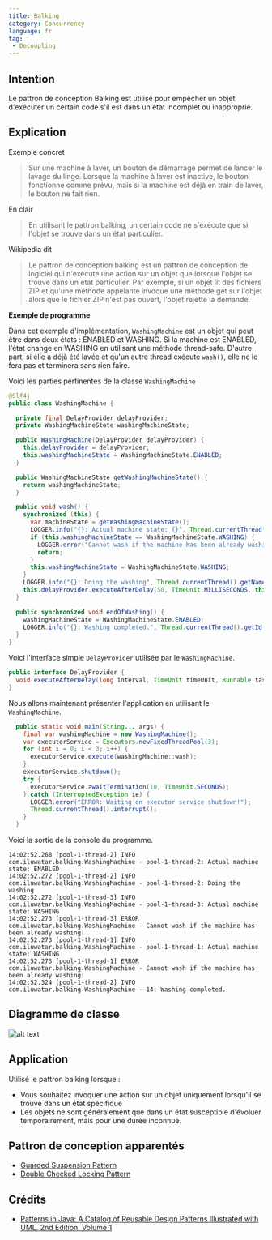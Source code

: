 ```yaml
---
title: Balking
category: Concurrency
language: fr
tag:
 - Decoupling
---
```


## Intention

Le pattron de conception Balking est utilisé pour empêcher un objet d'exécuter un certain code
s'il est dans un état incomplet ou inapproprié.

## Explication

Exemple concret

> Sur une machine à laver, un bouton de démarrage permet de lancer le lavage du linge. Lorsque la machine à laver est inactive,
> le bouton fonctionne comme prévu, mais si la machine est déjà en train de laver, le bouton ne fait rien.

En clair

> En utilisant le pattron balking, un certain code ne s'exécute que si l'objet se trouve dans un état particulier.

Wikipedia dit

> Le pattron de conception balking est un pattron de conception de logiciel qui n'exécute une action sur un objet que
> lorsque l'objet se trouve dans un état particulier. Par exemple, si un objet lit des fichiers ZIP et qu'une méthode
> appelante invoque une méthode get sur l'objet alors que le fichier ZIP n'est pas ouvert, l'objet rejette la demande.

**Exemple de programme**

Dans cet exemple d'implémentation, `WashingMachine` est un objet qui peut être dans deux états : ENABLED et WASHING.
Si la machine est ENABLED, l'état change en WASHING en utilisant une méthode thread-safe. D'autre part, si elle a déjà
été lavée et qu'un autre thread exécute `wash()`, elle ne le fera pas et terminera sans rien faire.

Voici les parties pertinentes de la classe `WashingMachine`

```java
@Slf4j
public class WashingMachine {

  private final DelayProvider delayProvider;
  private WashingMachineState washingMachineState;

  public WashingMachine(DelayProvider delayProvider) {
    this.delayProvider = delayProvider;
    this.washingMachineState = WashingMachineState.ENABLED;
  }

  public WashingMachineState getWashingMachineState() {
    return washingMachineState;
  }

  public void wash() {
    synchronized (this) {
      var machineState = getWashingMachineState();
      LOGGER.info("{}: Actual machine state: {}", Thread.currentThread().getName(), machineState);
      if (this.washingMachineState == WashingMachineState.WASHING) {
        LOGGER.error("Cannot wash if the machine has been already washing!");
        return;
      }
      this.washingMachineState = WashingMachineState.WASHING;
    }
    LOGGER.info("{}: Doing the washing", Thread.currentThread().getName());
    this.delayProvider.executeAfterDelay(50, TimeUnit.MILLISECONDS, this::endOfWashing);
  }

  public synchronized void endOfWashing() {
    washingMachineState = WashingMachineState.ENABLED;
    LOGGER.info("{}: Washing completed.", Thread.currentThread().getId());
  }
}
```

Voici l'interface simple `DelayProvider` utilisée par le `WashingMachine`.

```java
public interface DelayProvider {
  void executeAfterDelay(long interval, TimeUnit timeUnit, Runnable task);
}
```

Nous allons maintenant présenter l'application en utilisant le `WashingMachine`.

```java
  public static void main(String... args) {
    final var washingMachine = new WashingMachine();
    var executorService = Executors.newFixedThreadPool(3);
    for (int i = 0; i < 3; i++) {
      executorService.execute(washingMachine::wash);
    }
    executorService.shutdown();
    try {
      executorService.awaitTermination(10, TimeUnit.SECONDS);
    } catch (InterruptedException ie) {
      LOGGER.error("ERROR: Waiting on executor service shutdown!");
      Thread.currentThread().interrupt();
    }
  }
```

Voici la sortie de la console du programme.

```
14:02:52.268 [pool-1-thread-2] INFO com.iluwatar.balking.WashingMachine - pool-1-thread-2: Actual machine state: ENABLED
14:02:52.272 [pool-1-thread-2] INFO com.iluwatar.balking.WashingMachine - pool-1-thread-2: Doing the washing
14:02:52.272 [pool-1-thread-3] INFO com.iluwatar.balking.WashingMachine - pool-1-thread-3: Actual machine state: WASHING
14:02:52.273 [pool-1-thread-3] ERROR com.iluwatar.balking.WashingMachine - Cannot wash if the machine has been already washing!
14:02:52.273 [pool-1-thread-1] INFO com.iluwatar.balking.WashingMachine - pool-1-thread-1: Actual machine state: WASHING
14:02:52.273 [pool-1-thread-1] ERROR com.iluwatar.balking.WashingMachine - Cannot wash if the machine has been already washing!
14:02:52.324 [pool-1-thread-2] INFO com.iluwatar.balking.WashingMachine - 14: Washing completed.
```

## Diagramme de classe

![alt text](../../../balking/etc/balking.png "Balking")

## Application

Utilisé le pattron balking lorsque :

* Vous souhaitez invoquer une action sur un objet uniquement lorsqu'il se trouve dans un état spécifique
* Les objets ne sont généralement que dans un état susceptible d'évoluer temporairement, mais pour une durée inconnue.

## Pattron de conception apparentés

* [Guarded Suspension Pattern](https://java-design-patterns.com/patterns/guarded-suspension/)
* [Double Checked Locking Pattern](https://java-design-patterns.com/patterns/double-checked-locking/)

## Crédits

* [Patterns in Java: A Catalog of Reusable Design Patterns Illustrated with UML, 2nd Edition, Volume 1](https://www.amazon.com/gp/product/0471227293/ref=as_li_qf_asin_il_tl?ie=UTF8&tag=javadesignpat-20&creative=9325&linkCode=as2&creativeASIN=0471227293&linkId=0e39a59ffaab93fb476036fecb637b99)

